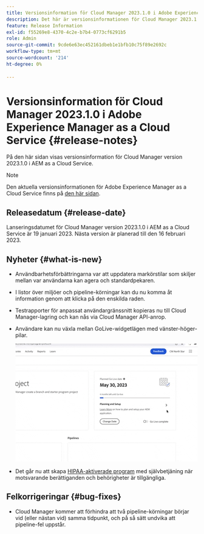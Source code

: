 ```yaml
---
title: Versionsinformation för Cloud Manager 2023.1.0 i Adobe Experience Manager as a Cloud Service
description: Det här är versionsinformationen för Cloud Manager 2023.1.0 i AEM as a Cloud Service.
feature: Release Information
exl-id: f55269e8-4370-4c2e-b7b4-0773cf6291b5
role: Admin
source-git-commit: 9cde6e63ec452161dbeb1e1bfb10c75f89e2692c
workflow-type: tm+mt
source-wordcount: '214'
ht-degree: 0%

---
```


# Versionsinformation för Cloud Manager 2023.1.0 i Adobe Experience Manager as a Cloud Service {#release-notes}

På den här sidan visas versionsinformation för Cloud Manager version 2023.1.0 i AEM as a Cloud Service.

>[!NOTE]
>
>Den aktuella versionsinformationen för Adobe Experience Manager as a Cloud Service finns på [den här sidan](/help/release-notes/release-notes-cloud/release-notes-current.md).

## Releasedatum {#release-date}

Lanseringsdatumet för Cloud Manager version 2023.1.0 i AEM as a Cloud Service är 19 januari 2023. Nästa version är planerad till den 16 februari 2023.

## Nyheter {#what-is-new}

* Användbarhetsförbättringarna var att uppdatera markörstilar som skiljer mellan var användarna kan agera och standardpekaren.

* I listor över miljöer och pipeline-körningar kan du nu komma åt information genom att klicka på den enskilda raden.

* Testrapporter för anpassat användargränssnitt kopieras nu till Cloud Manager-lagring och kan nås via Cloud Manager API-anrop.

* Användare kan nu växla mellan GoLive-widgetlägen med vänster-höger-pilar.

  ![Widgetövergångar live](/help/implementing/cloud-manager/release-notes/assets/go-live-transitions.gif)

* Det går nu att skapa [HIPAA-aktiverade program](/help/implementing/cloud-manager/getting-access-to-aem-in-cloud/creating-production-programs.md) med självbetjäning när motsvarande berättiganden och behörigheter är tillgängliga.

## Felkorrigeringar {#bug-fixes}

* Cloud Manager kommer att förhindra att två pipeline-körningar börjar vid (eller nästan vid) samma tidpunkt, och på så sätt undvika att pipeline-fel uppstår.
